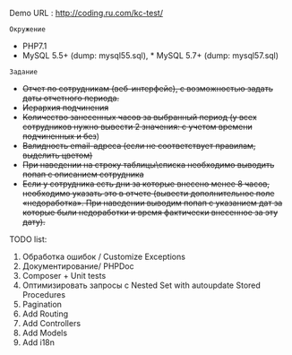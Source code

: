 Demo URL : http://coding.ru.com/kc-test/

``Окружение``

* PHP7.1
* MySQL 5.5+ (dump: mysql55.sql), * MySQL 5.7+ (dump: mysql57.sql)

``Задание``

* ~~Отчет по сотрудникам (веб-интерфейс), с возможностью задать даты отчетного периода.~~
* ~~Иерархия подчинения~~
* ~~Количество занесенных часов за выбранный период (у всех сотрудников нужно вывести 2 значения: с учетом времени подчиненных и без~~)
* ~~Валидность email-адреса (если не соответствует правилам, выделить цветом)~~
* ~~При наведении на строку таблицы\списка необходимо выводить попап с описанием сотрудника~~
* ~~Если у сотрудника есть дни за которые внесено менее 8 часов, необходимо указать это в отчете (вывести дополнительное поле «недоработка». При наведении выводим попап с указанием дат за которые были недоработки и время фактически внесенное за эту дату).~~

TODO list:
1. Обработка ошибок / Customize Exceptions
2. Документирование/ PHPDoc
3. Composer + Unit tests
4. Оптимизировать запросы с Nested Set with autoupdate Stored Procedures
5. Pagination
6. Add Routing
7. Add Controllers
8. Add Models
9. Add i18n
